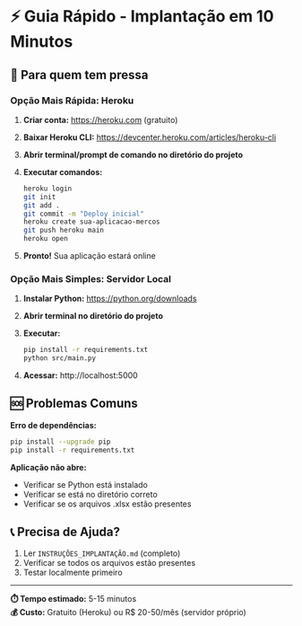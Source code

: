 # ⚡ Guia Rápido - Implantação em 10 Minutos

## 🎯 Para quem tem pressa

### Opção Mais Rápida: Heroku

1. **Criar conta:** https://heroku.com (gratuito)

2. **Baixar Heroku CLI:** https://devcenter.heroku.com/articles/heroku-cli

3. **Abrir terminal/prompt de comando no diretório do projeto**

4. **Executar comandos:**
   ```bash
   heroku login
   git init
   git add .
   git commit -m "Deploy inicial"
   heroku create sua-aplicacao-mercos
   git push heroku main
   heroku open
   ```

5. **Pronto!** Sua aplicação estará online

### Opção Mais Simples: Servidor Local

1. **Instalar Python:** https://python.org/downloads

2. **Abrir terminal no diretório do projeto**

3. **Executar:**
   ```bash
   pip install -r requirements.txt
   python src/main.py
   ```

4. **Acessar:** http://localhost:5000

## 🆘 Problemas Comuns

**Erro de dependências:**
```bash
pip install --upgrade pip
pip install -r requirements.txt
```

**Aplicação não abre:**
- Verificar se Python está instalado
- Verificar se está no diretório correto
- Verificar se os arquivos .xlsx estão presentes

## 📞 Precisa de Ajuda?

1. Ler `INSTRUÇÕES_IMPLANTAÇÃO.md` (completo)
2. Verificar se todos os arquivos estão presentes
3. Testar localmente primeiro

---

**⏱️ Tempo estimado:** 5-15 minutos  
**💰 Custo:** Gratuito (Heroku) ou R$ 20-50/mês (servidor próprio)


